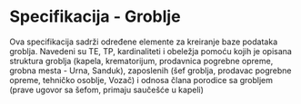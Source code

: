 # Specifikacija - Groblje

Ova specifikacija sadrži određene elemente za kreiranje baze podataka
groblja. Navedeni su TE, TP, kardinaliteti i obeležja pomoću kojih je opisana struktura groblja (kapela, krematorijum, prodavnica pogrebne opreme, grobna mesta - Urna, Sanduk), zaposlenih (šef groblja, prodavac pogrebne opreme, tehničko osoblje, Vozač) i odnosa člana porodice sa grobljem (prave ugovor sa šefom, primaju saučešće u kapeli)
